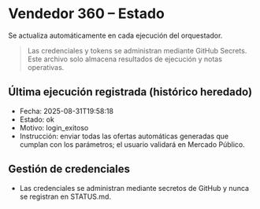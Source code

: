 # Vendedor 360 – Estado
Se actualiza automáticamente en cada ejecución del orquestador.

> Las credenciales y tokens se administran mediante GitHub Secrets. Este archivo solo almacena resultados de ejecución y notas operativas.

## Última ejecución registrada (histórico heredado)
- Fecha: 2025-08-31T19:58:18
- Estado: ok
- Motivo: login_exitoso
- Instrucción: enviar todas las ofertas automáticas generadas que cumplan con los parámetros; el usuario validará en Mercado Público.

## Gestión de credenciales
- Las credenciales se administran mediante secretos de GitHub y nunca se registran en STATUS.md.
